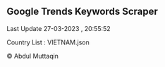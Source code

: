 

## Google Trends Keywords Scraper 
 
Last Update 27-03-2023 , 20:55:52

Country List :
VIETNAM.json



© Abdul Muttaqin 
